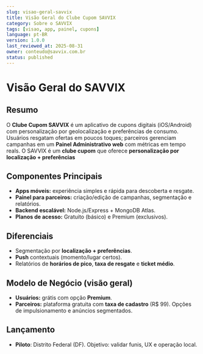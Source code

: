 ```yaml
---
slug: visao-geral-savvix
title: Visão Geral do Clube Cupom SAVVIX
category: Sobre o SAVVIX
tags: [visao, app, painel, cupons]
language: pt-BR
version: 1.0.0
last_reviewed_at: 2025-08-31
owner: conteudo@savvix.com.br
status: published
---
```


# Visão Geral do SAVVIX

## Resumo
O **Clube Cupom SAVVIX** é um aplicativo de cupons digitais (iOS/Android) com personalização por geolocalização e preferências de consumo. Usuários resgatam ofertas em poucos toques; parceiros gerenciam campanhas em um **Painel Administrativo web** com métricas em tempo reals. O SAVVIX é um **clube cupom** que oferece **personalização por localização + preferências** 

## Componentes Principais
- **Apps móveis:** experiência simples e rápida para descoberta e resgate.
- **Painel para parceiros:** criação/edição de campanhas, segmentação e relatórios.
- **Backend escalável:** Node.js/Express + MongoDB Atlas.
- **Planos de acesso:** Gratuito (básico) e Premium (exclusivos).

## Diferenciais
- Segmentação por **localização + preferências**.
- **Push** contextuais (momento/lugar certos).
- Relatórios de **horários de pico**, **taxa de resgate** e **ticket médio**.

## Modelo de Negócio (visão geral)
- **Usuários:** grátis com opção **Premium**.
- **Parceiros:** plataforma gratuita com **taxa de cadastro** (R$ 99). Opções de impulsionamento e anúncios segmentados.

## Lançamento
- **Piloto**: Distrito Federal (DF). Objetivo: validar funis, UX e operação local.
